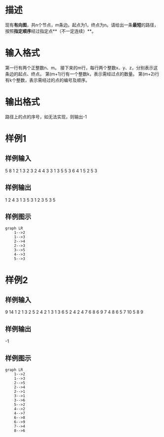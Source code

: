 # 描述
现有**有向图**，共n个节点，m条边。起点为1，终点为n。请给出一条**最短**的路径，按照**指定顺序**经过指定点**（不一定连续）**。
# 输入格式
第一行有两个正整数n、m。
接下来的m行，每行两个整数x、y、z，分别表示这条边的起点、终点。
第(m+1)行有一个整数k，表示需经过点的数量。
第(m+2)行有k个整数，表示需经过的点的编号及顺序。
# 输出格式
路径上的点的序号，如无法实现，则输出-1
# 样例1
## 样例输入
5 8
1 2
1 3
2 3
2 4
4 3
3 1
3 5
5 3
6
4 1 5 2 5 3
##  样例输出
1 2 4 3 1 3 5 3 1 2 3 5 3 5
## 样例图示
```mermaid
graph LR
	1-->2
	1-->3
	2-->4
	2-->3
	3-->5
	4-->3
	5-->3
```
# 样例2
## 样例输入
9 14
1 2
1 3
2 5
2 4
2 1
3 1
3 6
5 2
4 2
4 7
6 8
6 9
7 4
8 6
5
7 10 5 8 9
## 样例输出
-1
## 样例图示
```mermaid
graph LR
	1-->2
    1-->3
    2-->5
    2-->4
    2-->1
    3-->1
    3-->6
    5-->2
    4-->2
    4-->7
    6-->8
    6-->9
    7-->4
    8-->6
```

